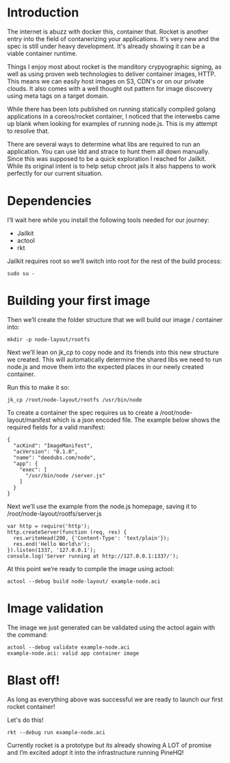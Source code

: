 # Introduction 

The internet is abuzz with docker this, container that.  Rocket is another entry into the field of contanerizing your applications. It's very new and the spec is still under heavy development. It's already showing it can be a viable container runtime.

Things I enjoy most about rocket is the manditory crypyographic signing, as well as using proven web technologies to deliver container images, HTTP. This means we can easily host images on S3, CDN's or on our private clouds. It also comes with a well thought out pattern for image discovery using meta tags on a target domain.

While there has been lots published on running statically compiled golang applications in a coreos/rocket container, I noticed that the interwebs came up blank when looking for examples of running node.js. This is my attempt to resolve that.

There are several ways to determine what libs are required to run an application. You can use ldd and strace to hunt them all down manually.  Since this was supposed to be a quick exploration I reached for Jailkit. While its original intent is to help setup chroot jails it also happens to work perfectly for our current situation.

# Dependencies

I’ll wait here while you install the following tools needed for our journey:

- Jailkit
- actool
- rkt

Jailkit requires root so we’ll switch into root for the rest of the build process:

````
sudo su -
````

# Building your first image

Then we’ll create the folder structure that we will build our image / container into:

````
mkdir -p node-layout/rootfs
````

Next we’ll lean on jk_cp to copy node and its friends into this new structure we created.  This will automatically determine the shared libs we need to run node.js and move them into the expected places in our newly created container.  

Run this to make it so:

````
jk_cp /root/node-layout/rootfs /usr/bin/node
````

To create a container the spec requires us to create a /root/node-layout/manifest which is a json encoded file. The example below shows the required fields for a valid manifest:

````
{
  "acKind": "ImageManifest",
  "acVersion": "0.1.0",
  "name": "deedubs.com/node",
  "app": {
    "exec": [
      "/usr/bin/node /server.js"
    ]
  }
}
````

Next we’ll use the example from the node.js homepage, saving it to /root/node-layout/rootfs/server.js

````
var http = require('http');
http.createServer(function (req, res) {
  res.writeHead(200, {'Content-Type': 'text/plain'});
  res.end('Hello World\n');
}).listen(1337, '127.0.0.1');
console.log('Server running at http://127.0.0.1:1337/');
````

At this point we’re ready to compile the image using actool:

````
actool --debug build node-layout/ example-node.aci
````

# Image validation

The image we just generated can be validated using the actool again with the command:

````
actool --debug validate example-node.aci
example-node.aci: valid app container image
````

# Blast off!

As long as everything above was successful we are ready to launch our first rocket container!

Let's do this!

````
rkt --debug run example-node.aci
````

Currently rocket is a prototype but its already showing A LOT of promise and I’m excited adopt it into the infrastructure running PineHQ!